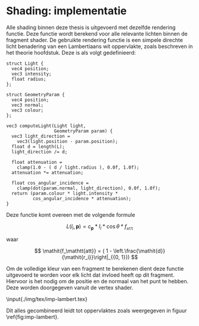 # Shading: implementatie

Alle shading binnen deze thesis is uitgevoerd met dezelfde rendering functie. 
Deze functie wordt berekend voor alle relevante lichten binnen de fragment shader.
De gebruikte rendering functie is een simpele direchte licht benadering van 
een Lambertiaans wit oppervlakte, zoals beschreven in het theorie hoofdstuk.
Deze is als volgt gedefinieerd:

```
struct Light {
  vec4 position;
  vec3 intensity;
  float radius;
};

struct GeometryParam {
  vec4 position;
  vec3 normal;
  vec3 colour;
};

vec3 computeLight(Light light,
                  GeometryParam param) {
  vec3 light_direction = 
    vec3(light.position - param.position);
  float d = length(L);
  light_direction /= d;

  float attenuation = 
    clamp(1.0 - ( d / light.radius ), 0.0f, 1.0f);
  attenuation *= attenuation;

  float cos_angular_incidence = 
    clamp(dot(param.normal, light_direction), 0.0f, 1.0f);
  return (param.colour * light.intensity * 
          cos_angular_incidence * attenuation);
}
```

Deze functie komt overeen met de volgende formule

$$
\mathit{L}(l_{i}, \mathbf{p}) = \mathit{c}_\mathbf{p} * \mathit{I_i} * \cos\theta * \mathit{f_\mathtt{att}}
$$

waar

$$
\mathit{f_\mathtt{att}} = ( 1 - \left.\frac{\mathit{d}}{\mathit{r_i}}\right|_{{0, 1}})
$$

Om de volledige kleur van een fragment te berekenen dient deze functie uitgevoerd te worden voor 
elk licht dat invloed heeft op dit fragment. Hiervoor is het nodig om de positie en de normaal
van het punt te hebben. Deze worden doorgegeven vanuit de vertex shader. 

\input{./img/tex/imp-lambert.tex}

Dit alles gecombineerd leidt tot oppervlaktes zoals weergegeven in figuur \ref{fig:imp-lambert}.

